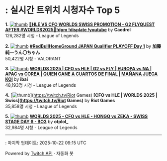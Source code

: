 # : 실시간 트위치 시청자수 Top 5

**1.** [![thumb](https://static-cdn.jtvnw.net/previews-ttv/live_user_caedrel-320x180.jpg)](https://twitch.tv/Caedrel)
**[🔴HLE VS CFO WORLDS SWISS PROMOTION - G2 FLYQUEST AFTER #WORLDS2025🔴!dpm !displate !youtube](https://twitch.tv/Caedrel)** by **Caedrel**<br>126,282명 시청  - League of Legends

**2.** [![thumb](https://static-cdn.jtvnw.net/previews-ttv/live_user_kato_junichi0817-320x180.jpg)](https://twitch.tv/加藤純一うん〇ちゃん)
**[#RedBullHomeGround JAPAN Qualifier PLAYOFF Day 1](https://twitch.tv/加藤純一うん〇ちゃん)** by **加藤純一うん〇ちゃん**<br>50,422명 시청  - VALORANT

**3.** [![thumb](https://static-cdn.jtvnw.net/previews-ttv/live_user_ibai-320x180.jpg)](https://twitch.tv/ibai)
**[WORLDS 2025 | CFO vs HLE | G2 vs FLY | EUROPA vs NA | APAC vs COREA | QUIEN GANE A CUARTOS DE FINAL | MAÑANA JUEGA KOI](https://twitch.tv/ibai)** by **ibai**<br>48,193명 시청  - League of Legends

**4.** [![thumb](https://static-cdn.jtvnw.net/previews-ttv/live_user_riotgames-320x180.jpg)](https://twitch.tv/Riot Games)
**[CFO vs HLE | WORLDS 2025 | Swiss](https://twitch.tv/Riot Games)** by **Riot Games**<br>35,858명 시청  - League of Legends

**5.** [![thumb](https://static-cdn.jtvnw.net/previews-ttv/live_user_otplol_-320x180.jpg)](https://twitch.tv/otplol_)
**[WORLDS 2025 - CFO vs HLE - HONGQ vs ZEKA - SWISS STAGE DAY 6 - BO3](https://twitch.tv/otplol_)** by **otplol_**<br>32,984명 시청  - League of Legends


---
: 마지막 업데이트: 2025-10-22 09:15 UTC

Powered by [Twitch API](https://dev.twitch.tv/docs/api/reference) · 자동화 봇
